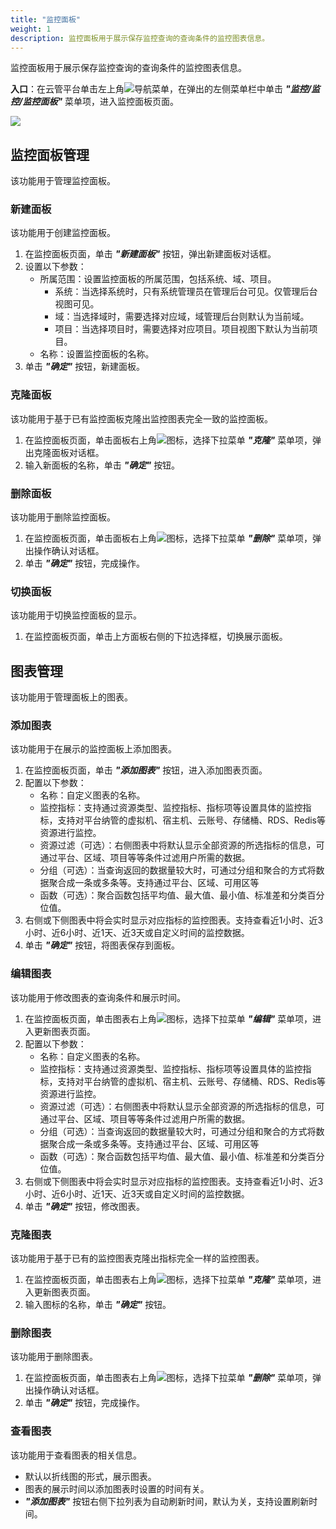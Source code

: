 ```yaml
---
title: "监控面板"
weight: 1
description: 监控面板用于展示保存监控查询的查询条件的监控图表信息。    
---
```


监控面板用于展示保存监控查询的查询条件的监控图表信息。   

**入口**：在云管平台单击左上角![](../../../images/intro/nav.png)导航菜单，在弹出的左侧菜单栏中单击 **_"监控/监控/监控面板"_** 菜单项，进入监控面板页面。

![](../../../images/monitor/dashboard1.png)

## 监控面板管理

该功能用于管理监控面板。

### 新建面板

该功能用于创建监控面板。

1. 在监控面板页面，单击 **_"新建面板"_** 按钮，弹出新建面板对话框。
2. 设置以下参数：
    - 所属范围：设置监控面板的所属范围，包括系统、域、项目。
       - 系统：当选择系统时，只有系统管理员在管理后台可见。仅管理后台视图可见。
       - 域：当选择域时，需要选择对应域，域管理后台则默认为当前域。
       - 项目：当选择项目时，需要选择对应项目。项目视图下默认为当前项目。
    - 名称：设置监控面板的名称。
3. 单击 **_"确定"_** 按钮，新建面板。

### 克隆面板

该功能用于基于已有监控面板克隆出监控图表完全一致的监控面板。

1. 在监控面板页面，单击面板右上角![](../../../images/monitor/icon.png)图标，选择下拉菜单 **_"克隆"_** 菜单项，弹出克隆面板对话框。
2. 输入新面板的名称，单击 **_"确定"_** 按钮。

### 删除面板

该功能用于删除监控面板。

1. 在监控面板页面，单击面板右上角![](../../../images/monitor/icon.png)图标，选择下拉菜单 **_"删除"_** 菜单项，弹出操作确认对话框。
2. 单击 **_"确定"_** 按钮，完成操作。

### 切换面板

该功能用于切换监控面板的显示。

1. 在监控面板页面，单击上方面板右侧的下拉选择框，切换展示面板。

## 图表管理

该功能用于管理面板上的图表。

### 添加图表

该功能用于在展示的监控面板上添加图表。

1. 在监控面板页面，单击 **_"添加图表"_** 按钮，进入添加图表页面。
2. 配置以下参数：
    - 名称：自定义图表的名称。
    - 监控指标：支持通过资源类型、监控指标、指标项等设置具体的监控指标，支持对平台纳管的虚拟机、宿主机、云账号、存储桶、RDS、Redis等资源进行监控。
    - 资源过滤（可选）：右侧图表中将默认显示全部资源的所选指标的信息，可通过平台、区域、项目等等条件过滤用户所需的数据。
    - 分组（可选）：当查询返回的数据量较大时，可通过分组和聚合的方式将数据聚合成一条或多条等。支持通过平台、区域、可用区等
    - 函数（可选）：聚合函数包括平均值、最大值、最小值、标准差和分类百分位值。  
3. 右侧或下侧图表中将会实时显示对应指标的监控图表。支持查看近1小时、近3小时、近6小时、近1天、近3天或自定义时间的监控数据。
4. 单击 **_"确定"_** 按钮，将图表保存到面板。

### 编辑图表

该功能用于修改图表的查询条件和展示时间。

1. 在监控面板页面，单击图表右上角![](../../../images/monitor/icon.png)图标，选择下拉菜单 **_"编辑"_** 菜单项，进入更新图表页面。
2. 配置以下参数：
    - 名称：自定义图表的名称。
    - 监控指标：支持通过资源类型、监控指标、指标项等设置具体的监控指标，支持对平台纳管的虚拟机、宿主机、云账号、存储桶、RDS、Redis等资源进行监控。
    - 资源过滤（可选）：右侧图表中将默认显示全部资源的所选指标的信息，可通过平台、区域、项目等等条件过滤用户所需的数据。
    - 分组（可选）：当查询返回的数据量较大时，可通过分组和聚合的方式将数据聚合成一条或多条等。支持通过平台、区域、可用区等
    - 函数（可选）：聚合函数包括平均值、最大值、最小值、标准差和分类百分位值。  
3. 右侧或下侧图表中将会实时显示对应指标的监控图表。支持查看近1小时、近3小时、近6小时、近1天、近3天或自定义时间的监控数据。
4. 单击 **_"确定"_** 按钮，修改图表。

### 克隆图表

该功能用于基于已有的监控图表克隆出指标完全一样的监控图表。

1. 在监控面板页面，单击图表右上角![](../../../images/monitor/icon.png)图标，选择下拉菜单 **_"克隆"_** 菜单项，进入更新图表页面。
2. 输入图标的名称，单击 **_"确定"_** 按钮。

### 删除图表

该功能用于删除图表。

1. 在监控面板页面，单击图表右上角![](../../../images/monitor/icon.png)图标，选择下拉菜单 **_"删除"_** 菜单项，弹出操作确认对话框。
2. 单击 **_"确定"_** 按钮，完成操作。

### 查看图表

该功能用于查看图表的相关信息。

- 默认以折线图的形式，展示图表。
- 图表的展示时间以添加图表时设置的时间有关。
-  **_"添加图表"_** 按钮右侧下拉列表为自动刷新时间，默认为关，支持设置刷新时间。